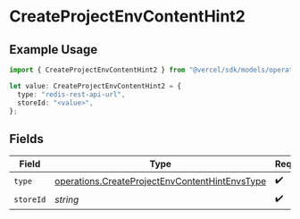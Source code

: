 # CreateProjectEnvContentHint2

## Example Usage

```typescript
import { CreateProjectEnvContentHint2 } from "@vercel/sdk/models/operations";

let value: CreateProjectEnvContentHint2 = {
  type: "redis-rest-api-url",
  storeId: "<value>",
};
```

## Fields

| Field                                                                                                            | Type                                                                                                             | Required                                                                                                         | Description                                                                                                      |
| ---------------------------------------------------------------------------------------------------------------- | ---------------------------------------------------------------------------------------------------------------- | ---------------------------------------------------------------------------------------------------------------- | ---------------------------------------------------------------------------------------------------------------- |
| `type`                                                                                                           | [operations.CreateProjectEnvContentHintEnvsType](../../models/operations/createprojectenvcontenthintenvstype.md) | :heavy_check_mark:                                                                                               | N/A                                                                                                              |
| `storeId`                                                                                                        | *string*                                                                                                         | :heavy_check_mark:                                                                                               | N/A                                                                                                              |